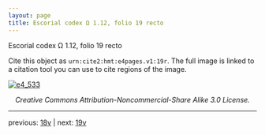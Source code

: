 ```yaml
---
layout: page
title: Escorial codex Ω 1.12, folio 19 recto
---
```


Escorial codex Ω 1.12, folio 19 recto

Cite this object as `urn:cite2:hmt:e4pages.v1:19r`.  The full image is linked to a citation tool you can use to cite regions of the image.

[![e4_533](http://www.homermultitext.org/iipsrv?IIIF=/project/homer/pyramidal/deepzoom/hmt/e4img/2017a/e4_533.tif/full/800,/0/default.jpg)](http://www.homermultitext.org/ict2/?urn=urn:cite2:hmt:e4img.2017a:e4_533) 

<p style="text-align: center; font-style: italic;">Creative Commons Attribution-Noncommercial-Share Alike 3.0 License.</p>

---

previous: [18v](../18v/) | next: [19v](../19v/)